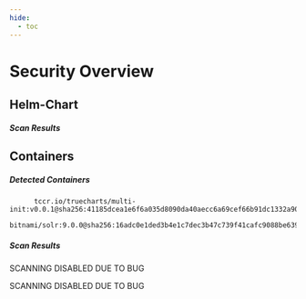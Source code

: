 ```yaml
---
hide:
  - toc
---
```


# Security Overview

<link href="https://truecharts.org/_static/trivy.css" type="text/css" rel="stylesheet" />

## Helm-Chart

##### Scan Results


## Containers

##### Detected Containers

          tccr.io/truecharts/multi-init:v0.0.1@sha256:41185dcea1e6f6a035d8090da40aecc6a69cef66b91dc1332a90c9d22861d367
          bitnami/solr:9.0.0@sha256:16adc0e1ded3b4e1c7dec3b47c739f41cafc9088be639c18bd4aab8e8efc80fa

##### Scan Results

SCANNING DISABLED DUE TO BUG

SCANNING DISABLED DUE TO BUG
